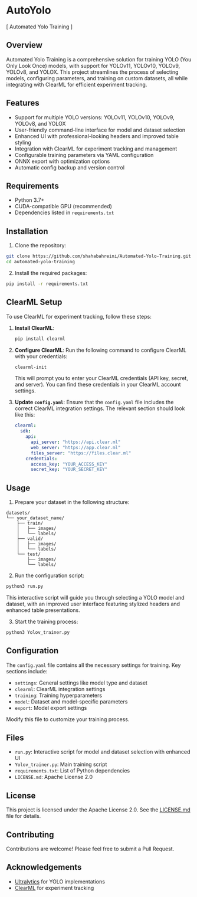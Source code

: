 # AutoYolo 
[ Automated Yolo Training ]

## Overview

Automated Yolo Training is a comprehensive solution for training YOLO (You Only Look Once) models, with support for YOLOv11, YOLOv10, YOLOv9, YOLOv8, and YOLOX. This project streamlines the process of selecting models, configuring parameters, and training on custom datasets, all while integrating with ClearML for efficient experiment tracking.

## Features

- Support for multiple YOLO versions: YOLOv11, YOLOv10, YOLOv9, YOLOv8, and YOLOX
- User-friendly command-line interface for model and dataset selection
- Enhanced UI with professional-looking headers and improved table styling
- Integration with ClearML for experiment tracking and management
- Configurable training parameters via YAML configuration
- ONNX export with optimization options
- Automatic config backup and version control

## Requirements

- Python 3.7+
- CUDA-compatible GPU (recommended)
- Dependencies listed in `requirements.txt`

## Installation

1. Clone the repository:
```sh
git clone https://github.com/shahabahreini/Automated-Yolo-Training.git
cd automated-yolo-training
```

2. Install the required packages:
```sh
pip install -r requirements.txt
```

## ClearML Setup

To use ClearML for experiment tracking, follow these steps:

1. **Install ClearML**:
   ```sh
   pip install clearml
   ```

2. **Configure ClearML**:
   Run the following command to configure ClearML with your credentials:
   ```sh
   clearml-init
   ```

   This will prompt you to enter your ClearML credentials (API key, secret, and server). You can find these credentials in your ClearML account settings.

3. **Update `config.yaml`**:
   Ensure that the `config.yaml` file includes the correct ClearML integration settings. The relevant section should look like this:
   ```yaml
   clearml:
     sdk:
       api:
         api_server: "https://api.clear.ml"
         web_server: "https://app.clear.ml"
         files_server: "https://files.clear.ml"
       credentials:
         access_key: "YOUR_ACCESS_KEY"
         secret_key: "YOUR_SECRET_KEY"
   ```

## Usage

1. Prepare your dataset in the following structure:
```
datasets/
└── your_dataset_name/
    ├── train/
    │   ├── images/
    │   └── labels/
    ├── valid/
    │   ├── images/
    │   └── labels/
    └── test/
        ├── images/
        └── labels/
```

2. Run the configuration script:
```sh
python3 run.py
```

This interactive script will guide you through selecting a YOLO model and dataset, with an improved user interface featuring stylized headers and enhanced table presentations.

3. Start the training process:
```sh
python3 Yolov_trainer.py
```

## Configuration

The `config.yaml` file contains all the necessary settings for training. Key sections include:

- `settings`: General settings like model type and dataset
- `clearml`: ClearML integration settings
- `training`: Training hyperparameters
- `model`: Dataset and model-specific parameters
- `export`: Model export settings

Modify this file to customize your training process.

## Files

- `run.py`: Interactive script for model and dataset selection with enhanced UI
- `Yolov_trainer.py`: Main training script
- `requirements.txt`: List of Python dependencies
- `LICENSE.md`: Apache License 2.0

## License

This project is licensed under the Apache License 2.0. See the [LICENSE.md](LICENSE.md) file for details.

## Contributing

Contributions are welcome! Please feel free to submit a Pull Request.

## Acknowledgements

- [Ultralytics](https://github.com/ultralytics/ultralytics) for YOLO implementations
- [ClearML](https://github.com/allegroai/clearml) for experiment tracking